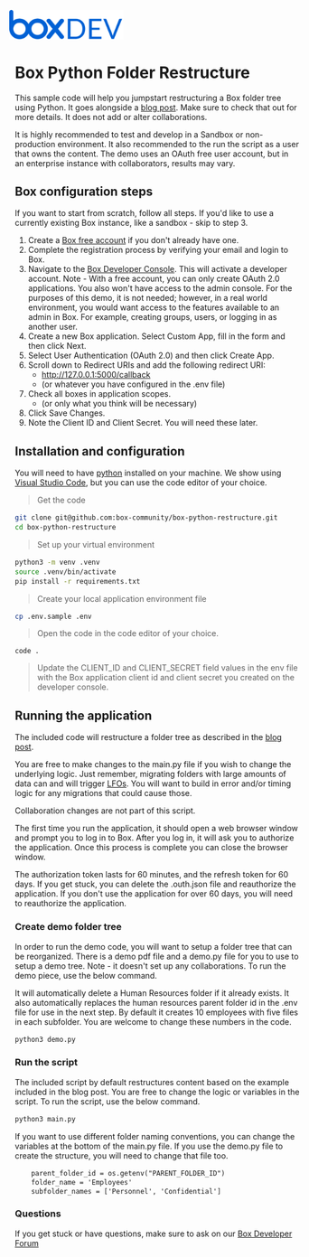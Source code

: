 <img src="images/box-dev-logo.png" 
alt= “box-dev-logo” 
style="margin-left:-10px;"
width=40%;>


# Box Python Folder Restructure
This sample code will help you jumpstart restructuring a Box folder tree using Python. It goes alongside a [blog post](https://www.test.com). Make sure to check that out for more details. It does not add or alter collaborations. 

It is highly recommended to test and develop in a Sandbox or non-production environment. It also recommended to the run the script as a user that owns the content. The demo uses an OAuth free user account, but in an enterprise instance with collaborators, results may vary. 


## Box configuration steps
If you want to start from scratch, follow all steps. If you'd like to use a currently existing Box instance, like a sandbox - skip to step 3.

1. Create a [Box free account](https://www.box.com/pricing/individual) if you don't already have one.
2. Complete the registration process by verifying your email and login to Box.
3. Navigate to the [Box Developer Console](https://app.box.com/developers/console). This will activate a developer account. Note - With a free account, you can only create OAuth 2.0 applications. You also won't have access to the admin console. For the purposes of this demo, it is not needed; however, in a real world environment, you would want access to the features available to an admin in Box. For example, creating groups, users, or logging in as another user.
4. Create a new Box application. Select Custom App, fill in the form and then click Next.
5. Select User Authentication (OAuth 2.0) and then click Create App.
6. Scroll down to Redirect URIs and add the following redirect URI:
    - http://127.0.0.1:5000/callback
    - (or whatever you have configured in the .env file)
7. Check all boxes in application scopes.
    - (or only what you think will be necessary)
8. Click Save Changes.
9. Note the Client ID and Client Secret. You will need these later.

## Installation and configuration

You will need to have [python](https://www.python.org/downloads/) installed on your machine. We show using [Visual Studio Code](https://code.visualstudio.com/), but you can use the code editor of your choice.

> Get the code
```bash
git clone git@github.com:box-community/box-python-restructure.git
cd box-python-restructure
```

> Set up your virtual environment
```bash
python3 -m venv .venv
source .venv/bin/activate
pip install -r requirements.txt
```

> Create your local application environment file
```bash
cp .env.sample .env
```

> Open the code in the code editor of your choice.
```
code .
```

> Update the CLIENT_ID and CLIENT_SECRET field values in the env file with the Box application client id and client secret you created on the developer console.

## Running the application 
The included code will restructure a folder tree as described in the [blog post](https://www.test.com).

You are free to make changes to the main.py file if you wish to change the underlying logic. Just remember, migrating folders with large amounts of data can and will trigger [LFOs](https://support.box.com/hc/en-us/articles/360055677914-Large-File-Operation-Warnings-in-Admin-Console-). You will want to build in error and/or timing logic for any migrations that could cause those.

Collaboration changes are not part of this script.

The first time you run the application, it should open a web browser window and prompt you to log in to Box. 
After you log in, it will ask you to authorize the application.
Once this process is complete you can close the browser window.

The authorization token lasts for 60 minutes, and the refresh token for 60 days.
If you get stuck, you can delete the .outh.json file and reauthorize the application.
If you don't use the application for over 60 days, you will need to reauthorize the application.

### Create demo folder tree
In order to run the demo code, you will want to setup a folder tree that can be reorganized. There is a demo pdf file and a demo.py file for you to use to setup a demo tree. Note - it doesn't set up any collaborations. To run the demo piece, use the below command.

It will automatically delete a Human Resources folder if it already exists. It also automatically replaces the human resources parent folder id in the .env file for use in the next step. By default it creates 10 employees with five files in each subfolder. You are welcome to change these numbers in the code.

```bash
python3 demo.py
```

### Run the script
The included script by default restructures content based on the example included in the blog post. You are free to change the logic or variables in the script. To run the script, use the below command.

```bash
python3 main.py
```

If you want to use different folder naming conventions, you can change the variables at the bottom of the main.py file. If you use the demo.py file to create the structure, you will need to change that file too.

```
    parent_folder_id = os.getenv("PARENT_FOLDER_ID")
    folder_name = 'Employees'
    subfolder_names = ['Personnel', 'Confidential']
```

### Questions
If you get stuck or have questions, make sure to ask on our [Box Developer Forum](https://forum.box.com)